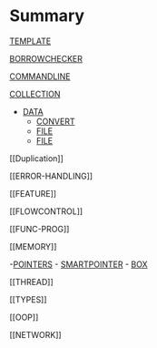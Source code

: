# Summary

[TEMPLATE](TEMPLATE.md)

[BORROWCHECKER](borrowchecker/BORROWCHECKER.md)

[COMMANDLINE](commandline/COMMANDLINE.md)

[COLLECTION](collection/COLLECTION.md)

- [DATA](data.md)
    - [CONVERT](data/convert/CONVERT.md)
    - [FILE](data/io/file/FILE.md)
    - [FILE](data/convert/text_to_enum/rust-in-action/ria-texttoenum.md)
    

[[Duplication]]

[[ERROR-HANDLING]]

[[FEATURE]]

[[FLOWCONTROL]]

[[FUNC-PROG]]

[[MEMORY]]

-[POINTERS](pointers/POINTERS.md)
    - [SMARTPOINTER](pointers/smartpointer/SMARTPOINTER.md)
      - [BOX](pointers/smartpointer/box/BOX.md)

[[THREAD]]

[[TYPES]]

[[OOP]]

[[NETWORK]]
